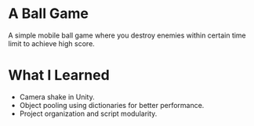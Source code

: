 # A Ball Game
A simple mobile ball game where you destroy enemies within certain time limit to achieve high score.

# What I Learned
- Camera shake in Unity.
- Object pooling using dictionaries for better performance.
- Project organization and script modularity.
